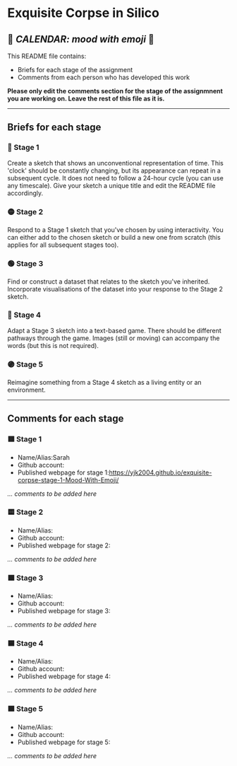 # Exquisite Corpse in Silico
## 🔻 *CALENDAR: mood with emoji* 🔻

This README file contains:
- Briefs for each stage of the assignment
- Comments from each person who has developed this work

**Please only edit the comments section for the stage of the assignmnent you are working on. Leave the rest of this file as it is.**

*****
## Briefs for each stage

### 🔴 Stage 1
Create a sketch that shows an unconventional representation of time. This 'clock' should be constantly changing, but its appearance can repeat in a subsequent cycle. It does not need to follow a 24-hour cycle (you can use any timescale). Give your sketch a unique title and edit the README file accordingly.

### 🟡 Stage 2
Respond to a Stage 1 sketch that you've chosen by using interactivity. You can either add to the chosen sketch or build a new one from scratch (this applies for all subsequent stages too).

### 🟢 Stage 3
Find or construct a dataset that relates to the sketch you've inherited. Incorporate visualisations of the dataset into your response to the Stage 2 sketch.

### 🔵 Stage 4
Adapt a Stage 3 sketch into a text-based game. There should be different pathways through the game. Images (still or moving) can accompany the words (but this is not required).

### 🟣 Stage 5
Reimagine something from a Stage 4 sketch as a living entity or an environment.

*****
## Comments for each stage

### 🟥 Stage 1
- Name/Alias:Sarah
- Github account:
- Published webpage for stage 1:https://yjk2004.github.io/exquisite-corpse-stage-1-Mood-With-Emoji/

*... comments to be added here*

### 🟨 Stage 2
- Name/Alias:
- Github account:
- Published webpage for stage 2:

*... comments to be added here*

### 🟩 Stage 3
- Name/Alias:
- Github account:
- Published webpage for stage 3:

*... comments to be added here*

### 🟦 Stage 4
- Name/Alias:
- Github account:
- Published webpage for stage 4:

*... comments to be added here*

### 🟪 Stage 5
- Name/Alias:
- Github account:
- Published webpage for stage 5:

*... comments to be added here*
